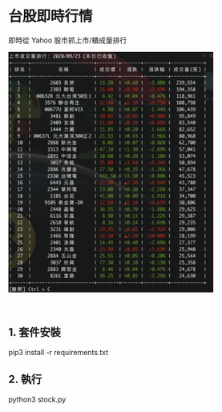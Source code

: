 <p align="center"><h1>台股即時行情</h1></p>
<p align="left">即時從 Yahoo 股市抓上市/櫃成量排行</p>
<p align="left"><img height="480" src="./example.png"></p>
<br/>

## 1. 套件安裝

pip3 install -r requirements.txt


## 2. 執行

python3 stock.py
